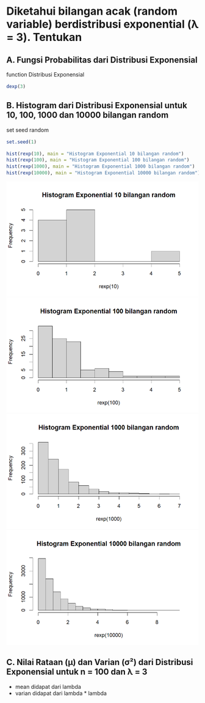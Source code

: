 # Diketahui bilangan acak (random variable) berdistribusi exponential (λ = 3). Tentukan

## A. Fungsi Probabilitas dari Distribusi Exponensial
function Distribusi Exponensial
```r
dexp(3)
```

## B. Histogram dari Distribusi Exponensial untuk 10, 100, 1000 dan 10000 bilangan random
set seed random
```r
set.seed(1)
```

```r
hist(rexp(10), main = "Histogram Exponential 10 bilangan random")
hist(rexp(100), main = "Histogram Exponential 100 bilangan random")
hist(rexp(1000), main = "Histogram Exponential 1000 bilangan random")
hist(rexp(10000), main = "Histogram Exponential 10000 bilangan random")
```
![image](Dist_Exp-10-bil-random.png)
![image](Dist_Exp-100-bil-random.png)
![image](Dist_Exp-1000-bil-random.png)
![image](Dist_Exp-10000-bil-random.png)

## C. Nilai Rataan (μ) dan Varian (σ²) dari Distribusi Exponensial untuk n = 100 dan λ = 3
- mean didapat dari lambda
- varian didapat dari lambda * lambda